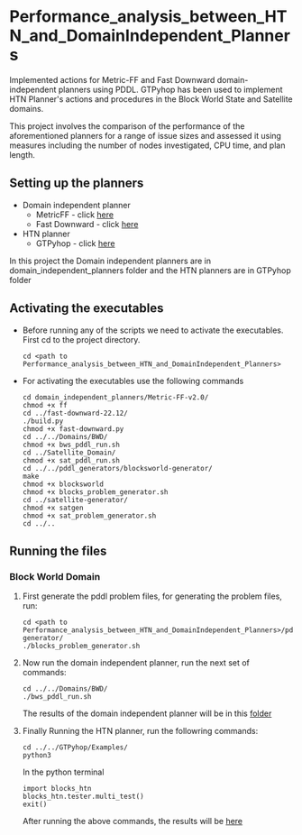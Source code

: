 # Performance_analysis_between_HTN_and_DomainIndependent_Planners

Implemented actions for Metric-FF and Fast Downward domain-independent planners using PDDL. GTPyhop has been used to implement HTN Planner's actions and procedures in the Block World State and Satellite domains.

This project involves the comparison of the performance of the aforementioned planners for a range of issue sizes and assessed it using measures including the number of nodes investigated, CPU time, and plan length.

## Setting up the planners

- Domain independent planner
    - MetricFF - click [here](https://fai.cs.uni-saarland.de/hoffmann/metric-ff.html)
    - Fast Downward - click [here](https://www.fast-downward.org/Releases/22.12)
- HTN planner
    - GTPyhop - click [here](https://github.com/dananau/GTPyhop)

In this project the Domain independent planners are in domain_independent_planners folder and the HTN planners are in GTPyhop folder

## Activating the executables

- Before running any of the scripts we need to activate the executables. First cd to the project directory.
    ```
    cd <path to Performance_analysis_between_HTN_and_DomainIndependent_Planners>
    ```
- For activating the executables use the following commands
    ```
    cd domain_independent_planners/Metric-FF-v2.0/
    chmod +x ff
    cd ../fast-downward-22.12/
    ./build.py
    chmod +x fast-downward.py
    cd ../../Domains/BWD/
    chmod +x bws_pddl_run.sh
    cd ../Satellite_Domain/
    chmod +x sat_pddl_run.sh
    cd ../../pddl_generators/blocksworld-generator/
    make
    chmod +x blocksworld
    chmod +x blocks_problem_generator.sh
    cd ../satellite-generator/
    chmod +x satgen
    chmod +x sat_problem_generator.sh
    cd ../..
    ```

## Running the files

### Block World Domain

1. First generate the pddl problem files, for generating the problem files, run:
    ```
    cd <path to Performance_analysis_between_HTN_and_DomainIndependent_Planners>/pddl_generators/blocksworld-generator/
    ./blocks_problem_generator.sh
    ```
2. Now run the domain independent planner, run the next set of commands:
    ```
    cd ../../Domains/BWD/
    ./bws_pddl_run.sh
    ```
    The results of the domain independent planner will be in this [folder](/Domains/BWD/results/)

3. Finally Running the HTN planner, run the followring commands:
    ```
    cd ../../GTPyhop/Examples/
    python3
    ```
    In the python terminal
    ```
    import blocks_htn
    blocks_htn.tester.multi_test()
    exit()
    ```
    After running the above commands, the results will be [here](/GTPyhop/Examples/blocks_htn/report.txt)

